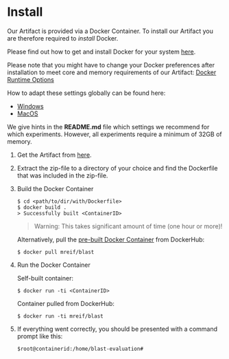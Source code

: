 # Install

Our Artifact is provided via a Docker Container. To install our Artifact you are therefore required to _install_ Docker.

Please find out how to get and install Docker for your system [here](https://docs.docker.com/get-docker/).

Please note that you might have to change your Docker preferences after installation to meet core and memory requirements of our Artifact: [Docker Runtime Options](https://docs.docker.com/config/containers/resource_constraints/)

How to adapt these settings globally can be found here:

- [Windows](https://docs.docker.com/docker-for-windows/#resources)
- [MacOS](https://docs.docker.com/docker-for-mac/#resources)

We give hints in the **README.md** file which settings we recommend for which experiments. However, all experiments require a minimum of 32GB of memory. 
 

1. Get the Artifact from [here](https://doi.org/10.5281/zenodo.3872805).

2. Extract the zip-file to a directory of your choice and find the Dockerfile that was included in the zip-file.

3. Build the Docker Container
	```
	$ cd <path/to/dir/with/Dockerfile>
	$ docker build .
    > Successfully built <ContainerID>
	```

	> Warning: This takes significant amount of time (one hour or more)!

	Alternatively, pull the [pre-built Docker Container](https://hub.docker.com/r/mreif/blast) from DockerHub:
	
	```
	$ docker pull mreif/blast
	```
4. Run the Docker Container

	Self-built container:
    ```
    $ docker run -ti <ContainerID>
    ```
    Container pulled from DockerHub:

	```
	$ docker run -ti mreif/blast
	```
5. If everything went correctly, you should be presented with a command prompt like this:
	```
    $root@containerid:/home/blast-evaluation#
    ```